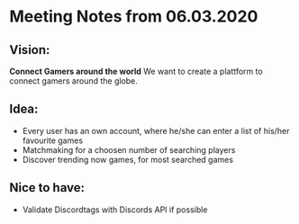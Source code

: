 # Meeting Notes from 06.03.2020

## Vision:
**Connect Gamers around the world**
We want to create a plattform to connect gamers around the globe.

## Idea:
- Every user has an own account, where he/she can enter a list of his/her favourite games
- Matchmaking for a choosen number of searching players
- Discover trending now games, for most searched games


## Nice to have:
- Validate Discordtags with Discords API if possible
